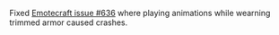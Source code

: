 Fixed [Emotecraft issue #636](https://github.com/KosmX/emotes/issues/636) where playing animations while wearning trimmed armor caused crashes.
